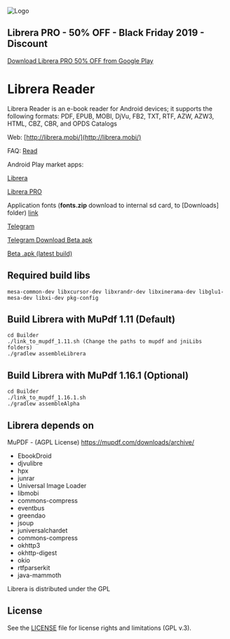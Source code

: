 ![Logo](https://raw.githubusercontent.com/foobnix/LirbiReader/master/logo.jpg)



## Librera PRO - 50% OFF - Black Friday 2019 - Discount

[Download Librera PRO 50% OFF from Google Play](https://play.google.com/store/apps/details?id=com.foobnix.pro.pdf.reader)


# Librera Reader

Librera Reader is an e-book reader for Android devices; 
it supports the following formats: PDF, EPUB, MOBI, DjVu, FB2, TXT, RTF, AZW, AZW3, HTML, CBZ, CBR, and OPDS Catalogs

Web: [http://librera.mobi/](http://librera.mobi/)

FAQ: [Read](http://librera.mobi/wiki/faq/)

Android Play market apps:

[Librera](https://play.google.com/store/apps/details?id=com.foobnix.pdf.reader)

[Librera PRO](https://play.google.com/store/apps/details?id=com.foobnix.pro.pdf.reader)

Application fonts (**fonts.zip** download to internal sd card, to [Downloads] folder)
[link](https://github.com/foobnix/LirbiReader/tree/master/Builder/fonts) 

[Telegram](https://t.me/LibreraReader)

[Telegram Download Beta apk](https://t.me/LibreraBeta)

[Beta .apk (latest build)](http://beta.librera.mobi)

## Required build libs

~~~~
mesa-common-dev libxcursor-dev libxrandr-dev libxinerama-dev libglu1-mesa-dev libxi-dev pkg-config
~~~~

## Build Librera with MuPdf 1.11 (Default)

~~~~
cd Builder
./link_to_mupdf_1.11.sh (Change the paths to mupdf and jniLibs folders)
./gradlew assembleLibrera
~~~~

## Build Librera with MuPdf 1.16.1 (Optional)

~~~~
cd Builder
./link_to_mupdf_1.16.1.sh
./gradlew assembleAlpha
~~~~

## Librera depends on

MuPDF - (AGPL License) https://mupdf.com/downloads/archive/

* EbookDroid
* djvulibre
* hpx
* junrar
* Universal Image Loader
* libmobi
* commons-compress
* eventbus
* greendao
* jsoup
* juniversalchardet
* commons-compress
* okhttp3
* okhttp-digest
* okio
* rtfparserkit
* java-mammoth

Librera is distributed under the GPL

## License

See the [LICENSE](LICENSE.txt) file for license rights and limitations (GPL v.3).
